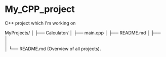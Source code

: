 # My_CPP_project
C++ project which I'm working on

MyProjects/
│
├── Calculator/
│   ├── main.cpp
│   ├── README.md
│
├──
│   
│  
│
└── README.md  (Overview of all projects).
